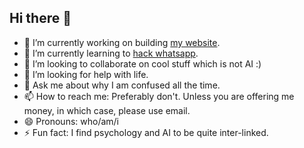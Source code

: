 ## Hi there 👋

- 🔭 I’m currently working on building [my website](https://whoami730.github.io/).
- 🌱 I’m currently learning to [hack whatsapp](https://www.linkedin.com/pulse/how-hack-someones-whatsapp-pamela-houston-gruen-m-a-sphr-imicc/).
- 👯 I’m looking to collaborate on cool stuff which is not AI :)
- 🤔 I’m looking for help with life.
- 💬 Ask me about why I am confused all the time.
- 📫 How to reach me: Preferably don't. Unless you are offering me money, in which case, please use email.
- 😄 Pronouns: who/am/i
- ⚡ Fun fact: I find psychology and AI to be quite inter-linked.
